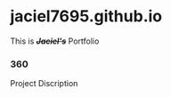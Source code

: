 # jaciel7695.github.io
This is **~~_Jaciel's_~~** Portfolio

### 360

Project Discription

<script src='//vizor.io/static/scripts/vizor-360-embed.js' data-vizorurl='//vizor.io/embed/jaciel7695/jaciel-s_pp'></script>
